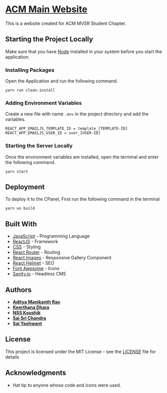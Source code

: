 # [ACM Main Website](https://mvsr.acm.org/)

This is a website created for ACM MVSR Student Chapter.

## Starting the Project Locally

Make sure that you have [Node](https://nodejs.org/en/) installed in your system before you start the application.

### Installing Packages

Open the Application and run the following command.

```
yarn run clean-install
```

### Adding Environment Variables

Create a new file with name ```.env``` in the project directory and add the variables.

```
REACT_APP_EMAILJS_TEMPLATE_ID = template_[TEMPLATE-ID]
REACT_APP_EMAILJS_USER_ID = user_[USER-ID]
```

### Starting the Server Locally

Once the environment variables are installed, open the terminal and enter the following command.    

```
yarn start
```

## Deployment

To deploy it to the CPanel, First run the following command in the terminal

```
yarn un build
```

## Built With

* [JavaScript](https://developer.mozilla.org/en-US/docs/Web/JavaScript) - Programming Language
* [ReactJS](https://reactjs.org/) - Framework
* [CSS](https://developer.mozilla.org/en-US/docs/Web/CSS) - Styling
* [React Router](https://reactrouter.com/) - Routing 
* [React Images](https://www.npmjs.com/package/react-images) - Responsive Gallery Component
* [React Helmet](https://www.npmjs.com/package/react-helmet) - SEO
* [Font Awesome](https://fontawesome.com/) - Icons
* [Sanity.io](https://www.sanity.io/docs) - Headless CMS

## Authors

* [**Aditya Manikanth Rao**](https://github.com/AdityaManikanth2180)
* [**Keerthana Dhara**](https://github.com/Keerthana-dhara)
* [**NSS Koushik**](https://github.com/nssk1999)
* [**Sai Sri Chandra**](https://github.com/SaiSrichandra)
* [**Sai Yashwant**](https://github.com/saiyashwant07)

## License

This project is licensed under the MIT License - see the [LICENSE](LICENSE) file for details

## Acknowledgments

* Hat tip to anyone whose code and icons were used.

